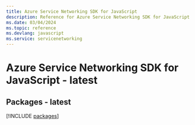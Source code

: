 ```yaml
---
title: Azure Service Networking SDK for JavaScript
description: Reference for Azure Service Networking SDK for JavaScript
ms.date: 03/04/2024
ms.topic: reference
ms.devlang: javascript
ms.service: servicenetworking
---
```

# Azure Service Networking SDK for JavaScript - latest
## Packages - latest
[!INCLUDE [packages](service-networking-index.md)]
